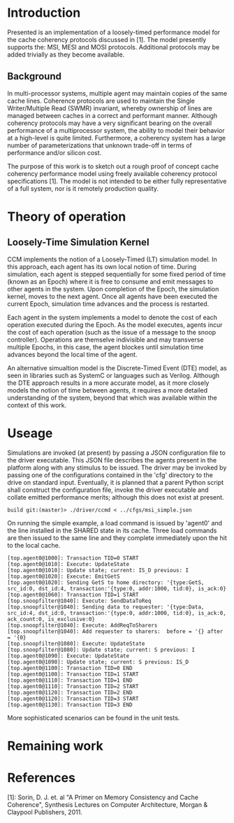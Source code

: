 # Introduction

Presented is an implementation of a loosely-timed performance model
for the cache coherency protocols discussed in [1]. The model
presently supports the: MSI, MESI and MOSI protocols. Additional
protocols may be added trivially as they become available.

## Background

In multi-processor systems, multiple agent may maintain copies of the
same cache lines. Coherence protocols are used to maintain the Single
Writer/Multiple Read (SWMR) invariant, whereby ownership of lines are
managed between caches in a correct and performant manner. Although
coherency protocols may have a very significant bearing on the overall
performance of a multiprocessor system, the ability to model their
behavior at a high-level is quite limited. Furthermore, a coherency
system has a large number of parameterizations that unknown trade-off
in terms of performance and/or silicon cost.

The purpose of this work is to sketch out a rough proof of concept
cache coherency performance model using freely available coherency
protocol specifications [1]. The model is not intended to be either
fully representative of a full system, nor is it remotely production
quality.


# Theory of operation

## Loosely-Time Simulation Kernel

CCM implements the notion of a Loosely-Timed (LT) simulation model. In
this approach, each agent has its own local notion of time. During
simulation, each agent is stepped sequentially for some fixed period
of time (known as an Epoch) where it is free to consume and emit
messages to other agents in the system. Upon completion of the Epoch,
the simulation kernel, moves to the next agent. Once all agents have
been executed the current Epoch, simulation time advances and the
process is restarted.

Each agent in the system implements a model to denote the cost of each
operation executed during the Epoch. As the model executes, agents
incur the cost of each operation (such as the issue of a message to
the snoop controller). Operations are themselve indivisible and may
transverse multiple Epochs, in this case, the agent blockes until
simulation time advances beyond the local time of the agent.

An alternative simualtion model is the Discrete-Timed Event (DTE)
model, as seen in libraries such as SystemC or languages such as
Verilog. Although the DTE approach results in a more accurate model,
as it more closely models the notion of time between agents, it
requires a more detailed understanding of the system, beyond that
which was available within the context of this work.

# Useage

Simulations are invoked (at present) by passing a JSON configuration
file to the driver executable. This JSON file describes the agents
present in the platform along with any stimulus to be issued. The
driver may be invoked by passing one of the configurations contained
in the 'cfg' directory to the drive on standard input. Eventually, it
is planned that a parent Python script shall construct the
configuration file, invoke the driver executable and collate emitted
performance merits; although this does not exist at present.

```
build git:(master)> ./driver/ccmd < ../cfgs/msi_simple.json
```

On running the simple example, a load command is issued by 'agent0'
and the line installed in the SHARED state in its cache. Three load
commands are then issued to the same line and they complete
immediately upon the hit to the local cache.

```
[top.agent0@1000]: Transaction TID=0 START
[top.agent0@1010]: Execute: UpdateState
[top.agent0@1010]: Update state; current: IS_D previous: I
[top.agent0@1020]: Execute: EmitGetS
[top.agent0@1020]: Sending GetS to home directory: '{type:GetS, src_id:0, dst_id:4, transaction:'{type:0, addr:1000, tid:0}, is_ack:0}
[top.agent0@1060]: Transaction TID=1 START
[top.snoopfilter@1040]: Execute: SendDataToReq
[top.snoopfilter@1040]: Sending data to requester: '{type:Data, src_id:4, dst_id:0, transaction:'{type:0, addr:1000, tid:0}, is_ack:0, ack_count:0, is_exclusive:0}
[top.snoopfilter@1040]: Execute: AddReqToSharers
[top.snoopfilter@1040]: Add requester to sharers:  before = '{} after = '{0}
[top.snoopfilter@1080]: Execute: UpdateState
[top.snoopfilter@1080]: Update state; current: S previous: I
[top.agent0@1090]: Execute: UpdateState
[top.agent0@1090]: Update state; current: S previous: IS_D
[top.agent0@1100]: Transaction TID=0 END
[top.agent0@1100]: Transaction TID=1 START
[top.agent0@1110]: Transaction TID=1 END
[top.agent0@1110]: Transaction TID=2 START
[top.agent0@1120]: Transaction TID=2 END
[top.agent0@1120]: Transaction TID=3 START
[top.agent0@1130]: Transaction TID=3 END
```

More sophisticated scenarios can be found in the unit tests.

# Remaining work

# References

[1]: Sorin, D. J. et. al "A Primer on Memory Consistency and Cache Coherence", Synthesis Lectures on Computer Architecture, Morgan & Claypool Publishers, 2011.
